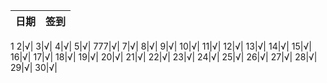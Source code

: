 日期|签到
:---------------|:---------------
1
2|√|
3|√|
4|√|
5|√|
777|√|
7|√|
8|√|
9|√|
10|√|
11|√|
12|√|
13|√|
14|√|
15|√|
16|√|
17|√|
18|√|
19|√|
20|√|
21|√|
22|√|
23|√|
24|√|
25|√|
26|√|
27|√|
28|√|
29|√|
30|√|
